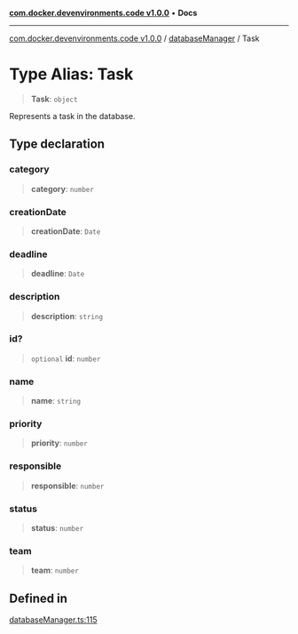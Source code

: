 [**com.docker.devenvironments.code v1.0.0**](../../README.md) • **Docs**

***

[com.docker.devenvironments.code v1.0.0](../../README.md) / [databaseManager](../README.md) / Task

# Type Alias: Task

> **Task**: `object`

Represents a task in the database.

## Type declaration

### category

> **category**: `number`

### creationDate

> **creationDate**: `Date`

### deadline

> **deadline**: `Date`

### description

> **description**: `string`

### id?

> `optional` **id**: `number`

### name

> **name**: `string`

### priority

> **priority**: `number`

### responsible

> **responsible**: `number`

### status

> **status**: `number`

### team

> **team**: `number`

## Defined in

[databaseManager.ts:115](https://github.com/diego-dini/API-de-Gerenciamento-de-Tarefas/blob/0a729810d2cf26a474d52eec41dd5669ce3252ea/src/databaseManager.ts#L115)
